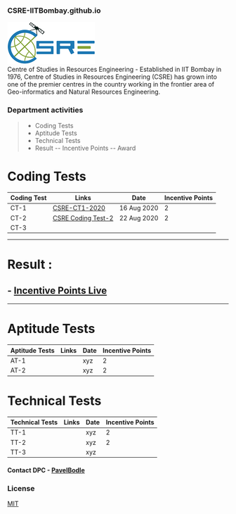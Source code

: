 ### CSRE-IITBombay.github.io  
![logo](https://github.com/PavelBodle/PavelBodle.github.io/blob/master/assets/logo.png?raw=true)  
Centre of Studies in Resources Engineering - Established in IIT Bombay in 1976, Centre of Studies in Resources Engineering (CSRE) has grown into one of the premier centres in the country working in the frontier area of Geo-informatics and Natural Resources Engineering.



### Department activities 

> - Coding Tests
> - Aptitude Tests
> - Technical Tests
> - Result
>   -- Incentive Points 
>   -- Award 


# Coding Tests

| Coding Test | Links |  Date | Incentive Points |
| ------ | ------ | ------ | ------ |
| CT-1 | [CSRE-CT1-2020](https://www.hackerrank.com/csre-ct1-2020) | 16 Aug 2020 | 2 |
| CT-2 | [CSRE Coding Test-2](https://www.hackerrank.com/csre-coding-test-2) | 22 Aug 2020  | 2 |
| CT-3 |  |  |  |


---
# Result :
## - [Incentive Points Live](https://docs.google.com/spreadsheets/d/e/2PACX-1vSM1fbMXQk9M_v_jXYX6yjsobGbVr2eP-XQsaYjsbAdvrHDRNmnLl1HWB07Fdo0u7xPXkFE69bH6pTx/pubhtml)
---

# Aptitude Tests
| Aptitude Tests| Links |  Date | Incentive Points |
| ------ | ------ | ------ | ------ |
| AT-1 |  | xyz | 2 |
| AT-2 |  | xyz | 2 |


# Technical Tests
| Technical Tests | Links |  Date | Incentive Points |
| ------ | ------ | ------ | ------ |
| TT-1 | | xyz | 2 |
| TT-2 |  | xyz | 2 |
| TT-3 |  | xyz |  |






#### Contact DPC - [PavelBodle](https://www.linkedin.com/in/pavelbodle/)

### License
[MIT](https://choosealicense.com/licenses/mit/)
